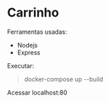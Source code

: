 # Carrinho

Ferramentas usadas:
 - Nodejs
 - Express

Executar:
> docker-compose up --build

Acessar localhost:80